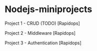 # Nodejs-miniprojects

Project 1 - CRUD (TODO) [Rapidops]

Project 2 - Middleware [Rapidops]

Project 3 - Authentication [Rapidops]

